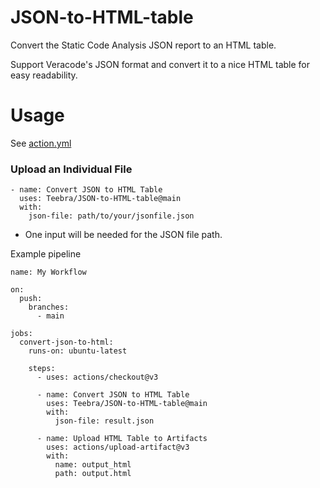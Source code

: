 # JSON-to-HTML-table

 Convert the Static Code Analysis JSON report to an HTML table.

Support Veracode's JSON format and convert it to a nice HTML table for easy readability.

# Usage
See [action.yml](https://github.com/Teebra/JSON-to-HTML-table/blob/main/action.yml)
### Upload an Individual File

```
- name: Convert JSON to HTML Table
  uses: Teebra/JSON-to-HTML-table@main
  with:
    json-file: path/to/your/jsonfile.json

```

* One input will be needed for the JSON file path.


Example pipeline

```
name: My Workflow

on:
  push:
    branches:
      - main

jobs:
  convert-json-to-html:
    runs-on: ubuntu-latest

    steps:
      - uses: actions/checkout@v3

      - name: Convert JSON to HTML Table
        uses: Teebra/JSON-to-HTML-table@main
        with:
          json-file: result.json

      - name: Upload HTML Table to Artifacts
        uses: actions/upload-artifact@v3
        with:
          name: output_html
          path: output.html

```
